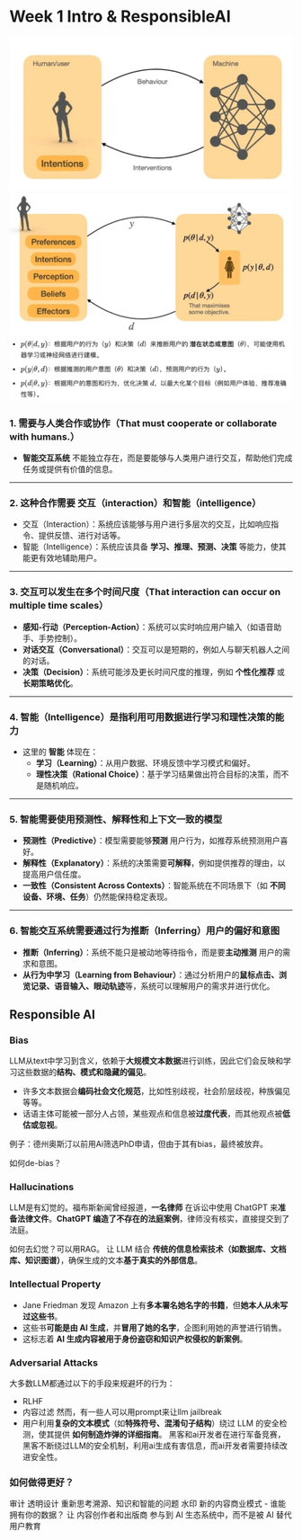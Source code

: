 # Week 1 Intro & ResponsibleAI
![](assets/Pasted%20image%2020250130121621.webp)
![](assets/Pasted%20image%2020250130121732.webp)
![](assets/Pasted%20image%2020250130121920.webp)

### **1. 需要与人类合作或协作（That must cooperate or collaborate with humans.）**

- **智能交互系统** 不能独立存在，而是要能够与人类用户进行交互，帮助他们完成任务或提供有价值的信息。

---

### **2. 这种合作需要** **交互（interaction）和智能（intelligence）**

- 交互（Interaction）：系统应该能够与用户进行多层次的交互，比如响应指令、提供反馈、进行对话等。
- 智能（Intelligence）：系统应该具备 **学习、推理、预测、决策** 等能力，使其能更有效地辅助用户。

---

### **3. 交互可以发生在多个时间尺度（That interaction can occur on multiple time scales）**

- **感知-行动（Perception-Action）**：系统可以实时响应用户输入（如语音助手、手势控制）。
- **对话交互（Conversational）**：交互可以是短期的，例如人与聊天机器人之间的对话。
- **决策（Decision）**：系统可能涉及更长时间尺度的推理，例如 **个性化推荐** 或 **长期策略优化**。

---

### **4. 智能（Intelligence）是指利用可用数据进行学习和理性决策的能力**

- 这里的 **智能** 体现在：
    - **学习（Learning）**：从用户数据、环境反馈中学习模式和偏好。
    - **理性决策（Rational Choice）**：基于学习结果做出符合目标的决策，而不是随机响应。

---

### **5. 智能需要使用预测性、解释性和上下文一致的模型**

- **预测性（Predictive）**：模型需要能够**预测** 用户行为，如推荐系统预测用户喜好。
- **解释性（Explanatory）**：系统的决策需要**可解释**，例如提供推荐的理由，以提高用户信任度。
- **一致性（Consistent Across Contexts）**：智能系统在不同场景下（如 **不同设备、环境、任务**）仍然能保持稳定表现。

---

### **6. 智能交互系统需要通过行为推断（Inferring）用户的偏好和意图**

- **推断（Inferring）**：系统不能只是被动地等待指令，而是要**主动推测** 用户的需求和意图。
- **从行为中学习（Learning from Behaviour）**：通过分析用户的**鼠标点击、浏览记录、语音输入、眼动轨迹**等，系统可以理解用户的需求并进行优化。


## Responsible AI

### Bias
LLM从text中学习到含义，依赖于**大规模文本数据**进行训练，因此它们会反映和学习这些数据的**结构、模式和隐藏的偏见**。
- 许多文本数据会**编码社会文化规范**，比如性别歧视，社会阶层歧视，种族偏见等等。
- 话语主体可能被一部分人占领，某些观点和信息被**过度代表**，而其他观点被**低估或忽视**。

例子：德州奥斯汀以前用Ai筛选PhD申请，但由于其有bias，最终被放弃。

如何de-bias？

### Hallucinations
LLM是有幻觉的。福布斯新闻曾经报道，**一名律师** 在诉讼中使用 ChatGPT 来**准备法律文件**。**ChatGPT 编造了不存在的法庭案例**，律师没有核实，直接提交到了法庭。

如何去幻觉？可以用RAG。
让 LLM 结合 **传统的信息检索技术（如数据库、文档库、知识图谱）**，确保生成的文本**基于真实的外部信息**。

### Intellectual Property
- Jane Friedman 发现 Amazon 上有**多本署名她名字的书籍**，但**她本人从未写过这些书**。
- 这些书**可能是由 AI 生成**，并**冒用了她的名字**，企图利用她的声誉进行销售。
- 这标志着 **AI 生成内容被用于身份盗窃和知识产权侵权的新案例**。

### Adversarial Attacks
大多数LLM都通过以下的手段来规避坏的行为：
- RLHF
- 内容过滤
然而，有一些人可以用prompt来让llm jailbreak
- 用户利用**复杂的文本模式**（如**特殊符号、混淆句子结构**）绕过 LLM 的安全检测，使其提供 **如何制造炸弹的详细指南**。
黑客和ai开发者在进行军备竞赛，黑客不断绕过LLM的安全机制，利用ai生成有害信息，而ai开发者需要持续改进安全性。

### 如何做得更好？
审计
透明设计
重新思考溯源、知识和智能的问题
水印
新的内容商业模式 - 谁能拥有你的数据？
让 内容创作者和出版商 参与到 AI 生态系统中，而不是被 AI 替代
用户教育



